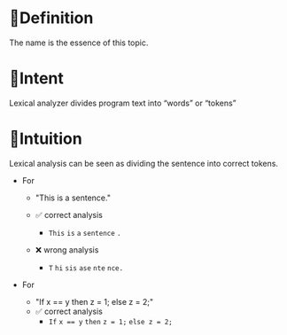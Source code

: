 # 📝Definition
The name is the essence of this topic.

# 🎯Intent
Lexical analyzer divides program text into “words” or “tokens”

# 🧠Intuition
Lexical analysis can be seen as dividing the sentence into correct tokens.
- For
    - "This is a sentence."
    - ✅ correct analysis
        - `This` `is` `a` `sentence` `.`
        
    - ❌ wrong analysis
        - `T` `hi` `sis` `ase` `nte` `nce.`
        
- For
    - "If x == y then z = 1; else z = 2;"
    - ✅ correct analysis
        - `If` `x == y` `then` `z = 1;` `else z = 2;`
        